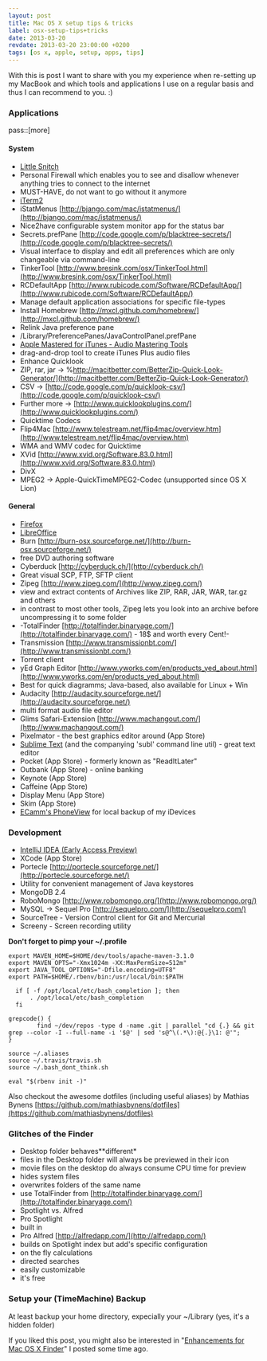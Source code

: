 ```yaml
---
layout: post
title: Mac OS X setup tips & tricks
label: osx-setup-tips+tricks
date: 2013-03-20
revdate: 2013-03-20 23:00:00 +0200
tags: [os x, apple, setup, apps, tips]
---
```


With this is post I want to share with you my experience when re-setting up my MacBook and which tools and applications I use on a regular basis and thus I can recommend to you. :)



### Applications

pass::[more]


#### System

* [Little Snitch](http://www.obdev.at/products/littlesnitch/index-de.html)
 * Personal Firewall which enables you to see and disallow whenever anything tries to connect to the internet
 * MUST-HAVE, do not want to go without it anymore
* [iTerm2](http://code.google.com/p/iterm2/)
* iStatMenus [http://bjango.com/mac/istatmenus/](http://bjango.com/mac/istatmenus/)
 * Nice2have configurable system monitor app for the status bar
* Secrets.prefPane [http://code.google.com/p/blacktree-secrets/](http://code.google.com/p/blacktree-secrets/)
 * Visual interface to display and edit all preferences which are only changeable via command-line
* TinkerTool [http://www.bresink.com/osx/TinkerTool.html](http://www.bresink.com/osx/TinkerTool.html)
* RCDefaultApp [http://www.rubicode.com/Software/RCDefaultApp/](http://www.rubicode.com/Software/RCDefaultApp/)
 * Manage default application associations for specific file-types
* Install Homebrew [http://mxcl.github.com/homebrew/](http://mxcl.github.com/homebrew/)
* Relink Java preference pane
 * /Library/PreferencePanes/JavaControlPanel.prefPane
* [Apple Mastered for iTunes - Audio Mastering Tools](https://www.apple.com/itunes/mastered-for-itunes/)
 * drag-and-drop tool to create iTunes Plus audio files
* Enhance Quicklook
 * ZIP, rar, jar -> %http://macitbetter.com/BetterZip-Quick-Look-Generator/](http://macitbetter.com/BetterZip-Quick-Look-Generator/)
 * CSV -> [http://code.google.com/p/quicklook-csv/](http://code.google.com/p/quicklook-csv/)
 * Further more -> [http://www.quicklookplugins.com/](http://www.quicklookplugins.com/)
* Quicktime Codecs
 * Flip4Mac [http://www.telestream.net/flip4mac/overview.htm](http://www.telestream.net/flip4mac/overview.htm)
 * WMA and WMV codec for Quicktime
 * XVid [http://www.xvid.org/Software.83.0.html](http://www.xvid.org/Software.83.0.html)
 * DivX
 * MPEG2 -> Apple-QuickTimeMPEG2-Codec (unsupported since OS X Lion)

#### General
* [Firefox](http://www.getfirefox.com)
* [LibreOffice](http://libreoffice.org/)
* Burn [http://burn-osx.sourceforge.net/](http://burn-osx.sourceforge.net/)
 * free DVD authoring software
* Cyberduck [http://cyberduck.ch/](http://cyberduck.ch/)
 * Great visual SCP, FTP, SFTP client
* Zipeg [http://www.zipeg.com/](http://www.zipeg.com/)
 * view and extract contents of Archives like ZIP, RAR, JAR, WAR, tar.gz and others
 * in contrast to most other tools, Zipeg lets you look into an archive before uncompressing it to some folder
* -TotalFinder [http://totalfinder.binaryage.com/](http://totalfinder.binaryage.com/) - 18$ and worth every Cent!-
* Transmission [http://www.transmissionbt.com/](http://www.transmissionbt.com/)
 * Torrent client
* yEd Graph Editor [http://www.yworks.com/en/products_yed_about.html](http://www.yworks.com/en/products_yed_about.html)
 * Best for quick diagramms; Java-based, also available for Linux + Win
* Audacity [http://audacity.sourceforge.net/](http://audacity.sourceforge.net/)
 * multi format audio file editor
* Glims Safari-Extension [http://www.machangout.com/](http://www.machangout.com/)
* Pixelmator - the best graphics editor around (App Store)
* [Sublime Text](http://www.sublimetext.com/3) (and the companying 'subl' command line util) - great text editor
* Pocket (App Store) - formerly known as "ReadItLater"
* Outbank (App Store) - online banking
* Keynote (App Store)
 * Caffeine (App Store)
 * Display Menu (App Store)
* Skim (App Store)
* [ECamm's PhoneView](http://ecamm.com/mac/phoneview/) for local backup of my iDevices

### Development
* [IntelliJ IDEA (Early Access Preview)](http://confluence.jetbrains.net/display/IDEADEV/EAP)
* XCode (App Store)
* Portecle [http://portecle.sourceforge.net/](http://portecle.sourceforge.net/)
 * Utility for convenient management of Java keystores
* MongoDB 2.4
 * RoboMongo [http://www.robomongo.org/](http://www.robomongo.org/)
* MySQL -> Sequel Pro [http://sequelpro.com/](http://sequelpro.com/)
* SourceTree - Version Control client for Git and Mercurial
* Screeny - Screen recording utility

**Don't forget to pimp your ~/.profile**
```shell
export MAVEN_HOME=$HOME/dev/tools/apache-maven-3.1.0
export MAVEN_OPTS="-Xmx1024m -XX:MaxPermSize=512m"
export JAVA_TOOL_OPTIONS="-Dfile.encoding=UTF8"
export PATH=$HOME/.rbenv/bin:/usr/local/bin:$PATH

  if [ -f /opt/local/etc/bash_completion ]; then
      . /opt/local/etc/bash_completion
  fi

grepcode() {
        find ~/dev/repos -type d -name .git | parallel "cd {.} && git grep --color -I --full-name -i '$@' | sed 's@^\(.*\):@{.}\1: @'";
}

source ~/.aliases
source ~/.travis/travis.sh
source ~/.bash_dont_think.sh

eval "$(rbenv init -)"
```

Also checkout the awesome dotfiles (including useful aliases) by Mathias Bynens [https://github.com/mathiasbynens/dotfiles](https://github.com/mathiasbynens/dotfiles)


### Glitches of the Finder

* Desktop folder behaves**different*
 * files in the Desktop folder will always be previewed in their icon
 * movie files on the desktop do always consume CPU time for preview
* hides system files
* overwrites folders of the same name
 * use TotalFinder from [http://totalfinder.binaryage.com/](http://totalfinder.binaryage.com/)
* Spotlight vs. Alfred
 * Pro Spotlight
  * built in
 * Pro Alfred [http://alfredapp.com/](http://alfredapp.com/)
  * builds on Spotlight index but add's specific configuration
  * on the fly calculations
  * directed searches
  * easily customizable
  * it's free
 

### Setup your (TimeMachine) Backup
At least backup your home directory, expecially your ~/Library (yes, it's a hidden folder)

If you liked this post, you might also be interested in "[Enhancements for Mac OS X Finder](http://aheusingfeld.github.io/2012/11/26/Productivity-for-Finder.html)" I posted some time ago.
